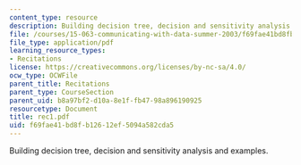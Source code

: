 ```yaml
---
content_type: resource
description: Building decision tree, decision and sensitivity analysis and examples.
file: /courses/15-063-communicating-with-data-summer-2003/f69fae41bd8fb12612ef5094a582cda5_rec1.pdf
file_type: application/pdf
learning_resource_types:
- Recitations
license: https://creativecommons.org/licenses/by-nc-sa/4.0/
ocw_type: OCWFile
parent_title: Recitations
parent_type: CourseSection
parent_uid: b8a97bf2-d10a-8e1f-fb47-98a896190925
resourcetype: Document
title: rec1.pdf
uid: f69fae41-bd8f-b126-12ef-5094a582cda5
---
```

Building decision tree, decision and sensitivity analysis and examples.